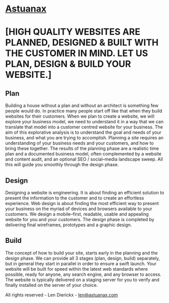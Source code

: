 # [Astuanax](http://www.astuanax.com)

# [HIGH QUALITY WEBSITES ARE PLANNED, DESIGNED & BUILT WITH THE CUSTOMER IN MIND. LET US PLAN, DESIGN & BUILD YOUR WEBSITE.]

## Plan 
Building a house without a plan and without an architect is something few people would do. In practice many people start off like that when they build websites for their customers.
When we plan to create a website, we will explore your business model, we need to understand it in a way that we can translate that model into a customer centred website for your business.
The aim of this explorative analysis is to understand the goal and needs of your business, and what you are trying to accomplish. Planning a site requires an understanding of your business needs and your customers, and how to bring these together.
The results of the planning phase are a realistic time plan and a documented business model, often complemented by a website and content audit, and an optional SEO / social–media landscape sweep. All this will guide you smoothly through the design phase.

## Design
Designing a website is engineering. It is about finding an efficient solution to present the information to the customer and to create an effortless experience.
Web design is about finding the most efficient way to present your business on the myriad of devices and browsers available to your customers.
We design a mobile–first, readable, usable and appealing website for you and your customers.
The design phase is completed by delivering final wireframes, prototypes and a graphic design.

## Build
The concept of how to build your site, starts early in the planning and the design phase.
We can provide all 3 stages (plan, design, build) separately, but in general they start in parallel in order to ensure a swift launch.
Your website will be built for speed within the latest web standards where possible, ready for anyone, any search engine, and any browser to access.
The website is typically delivered on a staging server for you to verify and finally installed on the server of your choice.

All rights reserved - Len Dierickx - len@astuanax.com

